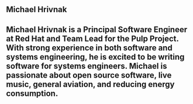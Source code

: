 ## Michael Hrivnak

## Michael Hrivnak is a Principal Software Engineer at Red Hat and Team Lead for the Pulp Project. With strong experience in both software and systems engineering, he is excited to be writing software for systems engineers. Michael is passionate about open source software, live music, general aviation, and reducing energy consumption.


